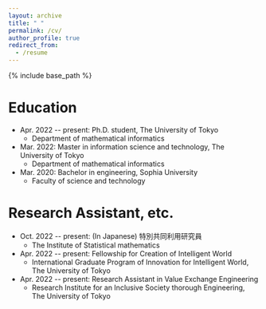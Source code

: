 ```yaml
---
layout: archive
title: " "
permalink: /cv/
author_profile: true
redirect_from:
  - /resume
---
```


{% include base_path %}

Education
======
* Apr. 2022 -- present: Ph.D. student, The University of Tokyo
  * Department of mathematical informatics
* Mar. 2022: Master in information science and technology, The University of Tokyo
  * Department of mathematical informatics
* Mar. 2020: Bachelor in engineering, Sophia University
  * Faculty of science and technology
  

Research Assistant, etc.
======
* Oct. 2022 -- present: (In Japanese) 特別共同利用研究員
  * The Institute of Statistical mathematics
* Apr. 2022 -- present: Fellowship for Creation of Intelligent World
  * International Graduate Program of Innovation for Intelligent World, The University of Tokyo
* Apr. 2022 -- present: Research Assistant in Value Exchange Engineering
  * Research Institute for an Inclusive Society thorough Engineering, The University of Tokyo

<!--   
Teaching
======


Awards
======


Others
======
 -->
